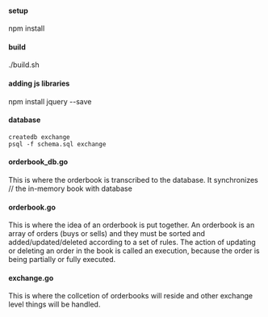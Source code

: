 #### setup
npm install

#### build
./build.sh

#### adding js libraries
npm install jquery --save

#### database
```
createdb exchange
psql -f schema.sql exchange
```

#### orderbook_db.go
This is where the orderbook is transcribed to the database. It synchronizes
// the in-memory book with database

#### orderbook.go
This is where the idea of an orderbook is put together. An
orderbook is an array of orders (buys or sells) and they must
be sorted and added/updated/deleted according to a set of rules.
The action of updating or deleting an order in the book is called
an execution, because the order is being partially or fully executed.

#### exchange.go
This is where the collcetion of orderbooks will reside and other exchange level
things will be handled.
